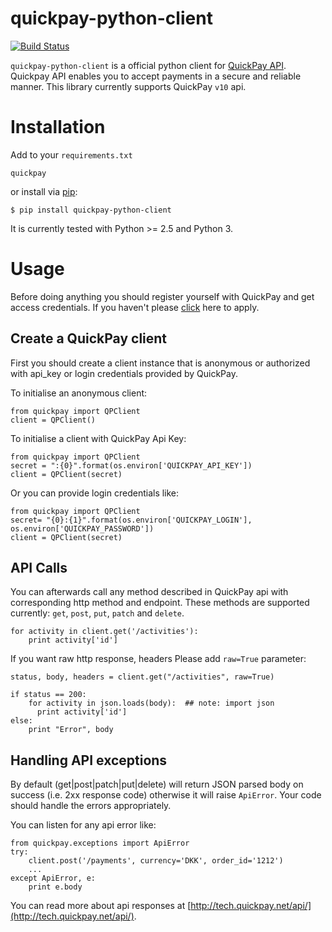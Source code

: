 # quickpay-python-client

[![Build Status](https://travis-ci.org/QuickPay/quickpay-python-client.svg)](https://travis-ci.org/QuickPay/quickpay-python-client)

`quickpay-python-client` is a official python client for [QuickPay API](http://tech.quickpay.net/api). Quickpay API enables you to accept payments in a secure and reliable manner. This library currently supports QuickPay `v10` api.

Installation
===============

Add to your `requirements.txt`

    quickpay

or install via [pip](https://github.com/pypa/pip):

    $ pip install quickpay-python-client

It is currently tested with Python >= 2.5 and Python 3.

Usage
=====

Before doing anything you should register yourself with QuickPay and get access credentials. If you haven't please [click](http://quickpay.net) here to apply.


Create a QuickPay client
------------------------

First you should create a client instance that is anonymous or authorized with api_key or login credentials provided by QuickPay.

To initialise an anonymous client:

```
from quickpay import QPClient
client = QPClient()
```

To initialise a client with QuickPay Api Key:

```
from quickpay import QPClient
secret = ":{0}".format(os.environ['QUICKPAY_API_KEY'])
client = QPClient(secret)
```

Or you can provide login credentials like:

```
from quickpay import QPClient
secret= "{0}:{1}".format(os.environ['QUICKPAY_LOGIN'], os.environ['QUICKPAY_PASSWORD'])
client = QPClient(secret)
```

API Calls
---------

You can afterwards call any method described in QuickPay api with corresponding http method and endpoint. These methods are supported currently: `get`, `post`, `put`, `patch` and `delete`.

```
for activity in client.get('/activities'):
    print activity['id']
```

If you want raw http response, headers Please add `raw=True` parameter:

```
status, body, headers = client.get("/activities", raw=True)

if status == 200:
    for activity in json.loads(body):  ## note: import json
      print activity['id']
else:
    print "Error", body
```

Handling API exceptions
----------------------

By default (get|post|patch|put|delete) will return JSON parsed body on success (i.e. 2xx response code) otherwise it will raise `ApiError`. Your code should handle the errors appropriately.

You can listen for any api error like:

```
from quickpay.exceptions import ApiError
try:
    client.post('/payments', currency='DKK', order_id='1212')
    ...
except ApiError, e:
    print e.body
```

You can read more about api responses at [http://tech.quickpay.net/api/](http://tech.quickpay.net/api/).

